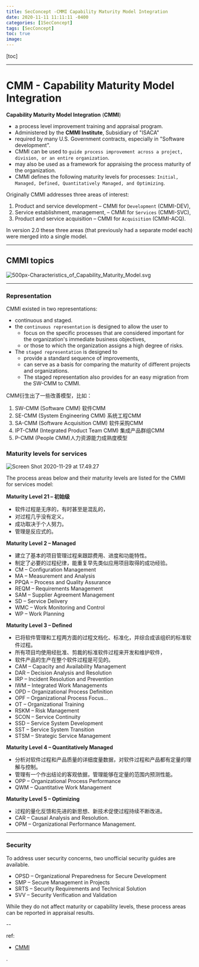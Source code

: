 ```yaml
---
title: SecConcept -CMMI Capability Maturity Model Integration
date: 2020-11-11 11:11:11 -0400
categories: [1SecConcept]
tags: [SecConcept]
toc: true
image:
---
```


[toc]

---


# CMM - Capability Maturity Model Integration

**Capability Maturity Model Integration** (**CMMI**)
- a process level improvement training and appraisal program.
- Administered by the **CMMI Institute**, Subsidiary of "ISACA"
- required by many U.S. Government contracts, especially in "Software development".
- CMMI can be used to `guide process improvement across a project, division, or an entire organization`.
- may also be used as a framework for appraising the process maturity of the organization.
- CMMI defines the following maturity levels for processes: `Initial, Managed, Defined, Quantitatively Managed, and Optimizing`.

Originally CMMI addresses three areas of interest:
1. Product and service development – CMMI for `Development` (CMMI-DEV),
2. Service establishment, management, – CMMI for `Services` (CMMI-SVC),
3. Product and service acquisition – CMMI for `Acquisition` (CMMI-ACQ).

In version 2.0 these three areas (that previously had a separate model each) were merged into a single model.

---

## CMMI topics

![500px-Characteristics_of_Capability_Maturity_Model.svg](https://i.imgur.com/kja6Jvo.png)

---

### Representation

CMMI existed in two representations:
- continuous and staged.
- the `continuous representation` is designed to allow the user to
  - focus on the specific processes that are considered important for the organization's immediate business objectives,
  - or those to which the organization assigns a high degree of risks.
- The `staged representation` is designed to
  - provide a standard sequence of improvements,
  - can serve as a basis for comparing the maturity of different projects and organizations.
  - The staged representation also provides for an easy migration from the SW-CMM to CMMI.

CMM衍生出了一些改善模型，比如：
1. SW-CMM (Software CMM) 软件CMM
2. SE-CMM (System Engineering CMM) 系统工程CMM
3. SA-CMM (Software Acquisition CMM) 软件采购CMM
4. IPT-CMM (Integrated Product Team CMM) 集成产品群组CMM
5. P-CMM (People CMM)人力资源能力成熟度模型

### Maturity levels for services


![Screen Shot 2020-11-29 at 17.49.27](https://i.imgur.com/QDfk30F.png)


The process areas below and their maturity levels are listed for the CMMI for services model:

**Maturity Level 21 – 初始级**
* 软件过程是无序的，有时甚至是混乱的，
* 对过程几乎没有定义，
* 成功取决于个人努力。
* 管理是反应式的。


**Maturity Level 2 – Managed**
* 建立了基本的项目管理过程来跟踪费用、进度和功能特性。
* 制定了必要的过程纪律，能重复早先类似应用项目取得的成功经验。
* CM – Configuration Management
* MA – Measurement and Analysis
* PPQA – Process and Quality Assurance
* REQM – Requirements Management
* SAM – Supplier Agreement Management
* SD – Service Delivery
* WMC – Work Monitoring and Control
* WP – Work Planning



**Maturity Level 3 – Defined**
* 已将软件管理和工程两方面的过程文档化、标准化，并综合成该组织的标准软件过程。
* 所有项目均使用经批准、剪裁的标准软件过程来开发和维护软件，
* 软件产品的生产在整个软件过程是可见的。
* CAM – Capacity and Availability Management
* DAR – Decision Analysis and Resolution
* IRP – Incident Resolution and Prevention
* IWM – Integrated Work Managements
* OPD – Organizational Process Definition
* OPF – Organizational Process Focus...
* OT – Organizational Training
* RSKM – Risk Management
* SCON – Service Continuity
* SSD – Service System Development
* SST – Service System Transition
* STSM – Strategic Service Management


**Maturity Level 4 – Quantitatively Managed**
* 分析对软件过程和产品质量的详细度量数据，对软件过程和产品都有定量的理解与控制。
* 管理有一个作出结论的客观依据，管理能够在定量的范围内预测性能。
* OPP – Organizational Process Performance
* QWM – Quantitative Work Management


**Maturity Level 5 – Optimizing**
* 过程的量化反馈和先进的新思想、新技术促使过程持续不断改进。
* CAR – Causal Analysis and Resolution.
* OPM – Organizational Performance Management.


---


### Security

To address user security concerns, two unofficial security guides are available.

* OPSD – Organizational Preparedness for Secure Development
* SMP – Secure Management in Projects
* SRTS – Security Requirements and Technical Solution
* SVV – Security Verification and Validation

While they do not affect maturity or capability levels, these process areas can be reported in appraisal results.


--


ref:
- [CMMI](https://www.cnblogs.com/NetPig/p/9882492.html)


.
